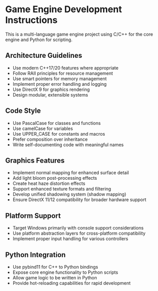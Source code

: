 <!-- Use this file to provide workspace-specific custom instructions to Copilot. For more details, visit https://code.visualstudio.com/docs/copilot/copilot-customization#_use-a-githubcopilotinstructionsmd-file -->

# Game Engine Development Instructions

This is a multi-language game engine project using C/C++ for the core engine and Python for scripting.

## Architecture Guidelines
- Use modern C++17/20 features where appropriate
- Follow RAII principles for resource management
- Use smart pointers for memory management
- Implement proper error handling and logging
- Use DirectX 9 for graphics rendering
- Design modular, extensible systems

## Code Style
- Use PascalCase for classes and functions
- Use camelCase for variables
- Use UPPER_CASE for constants and macros
- Prefer composition over inheritance
- Write self-documenting code with meaningful names

## Graphics Features
- Implement normal mapping for enhanced surface detail
- Add light bloom post-processing effects
- Create heat haze distortion effects
- Support enhanced texture formats and filtering
- Develop unified shadowing system (shadow mapping)
- Ensure DirectX 11/12 compatibility for broader hardware support

## Platform Support
- Target Windows primarily with console support considerations
- Use platform abstraction layers for cross-platform compatibility
- Implement proper input handling for various controllers

## Python Integration
- Use pybind11 for C++ to Python bindings
- Expose core engine functionality to Python scripts
- Allow game logic to be written in Python
- Provide hot-reloading capabilities for rapid development
